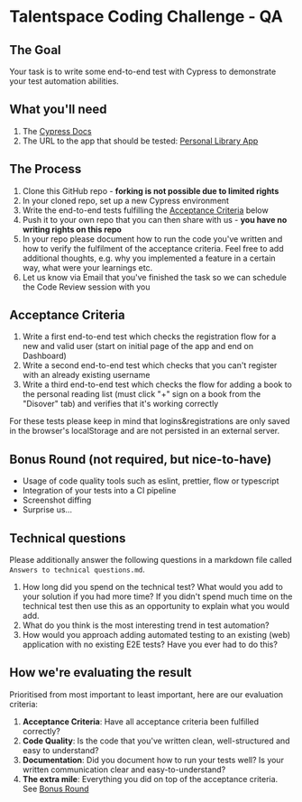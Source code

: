 # Talentspace Coding Challenge - QA

## The Goal
Your task is to write some end-to-end test with Cypress to demonstrate your test automation abilities. 

## What you'll need
1. The [Cypress Docs](https://docs.cypress.io)
1. The URL to the app that should be tested: [Personal Library App](https://ts-e2e-challenge.netlify.app/) 

## The Process
1. Clone this GitHub repo - **forking is not possible due to limited rights**
1. In your cloned repo, set up a new Cypress environment
1. Write the end-to-end tests fulfilling the [Acceptance Criteria](#acceptance-criteria) below
1. Push it to your own repo that you can then share with us - **you have no writing rights on this repo**
1. In your repo please document how to run the code you've written and how to verify the fulfilment of the acceptance criteria. Feel free to add additional thoughts, e.g. why you implemented a feature in a certain way, what were your learnings etc.
1. Let us know via Email that you've finished the task so we can schedule the Code Review session with you

## Acceptance Criteria
1. Write a first end-to-end test which checks the registration flow for a new and valid user (start on initial page of the app and end on Dashboard)
1. Write a second end-to-end test which checks that you can't register with an already existing username 
1. Write a third end-to-end test which checks the flow for adding a book to the personal reading list (must click "+" sign on a book from the "Disover" tab) and verifies that it's working correctly

For these tests please keep in mind that logins&registrations are only saved in the browser's localStorage and are not persisted in an external server.

## Bonus Round (not required, but nice-to-have)
* Usage of code quality tools such as eslint, prettier, flow or typescript
* Integration of your tests into a CI pipeline
* Screenshot diffing
* Surprise us…

## Technical questions
Please additionally answer the following questions in a markdown file called `Answers to technical questions.md`.

1. How long did you spend on the technical test? What would you add to your solution if you had more time? If you didn't spend much time on the technical test then use this as an opportunity to explain what you would add.
1. What do you think is the most interesting trend in test automation?
1. How would you approach adding automated testing to an existing (web) application with no existing E2E tests? Have you ever had to do this?

## How we're evaluating the result
Prioritised from most important to least important, here are our evaluation criteria:
1. **Acceptance Criteria**: Have all acceptance criteria been fulfilled correctly? 
1. **Code Quality**: Is the code that you've written clean, well-structured and easy to understand?
1. **Documentation**: Did you document how to run your tests well? Is your written communication clear and easy-to-understand?
1. **The extra mile**: Everything you did on top of the acceptance criteria. See [Bonus Round](#bonus-round-not-required-but-nice-to-have)
